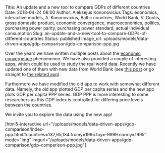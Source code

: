 Title: An update and a new tool to compare GDPs of different countries
Date: 2018-04-24 08:00
Author: Aleksejus Kononovicius
Tags: economics, interactive models, A. Kononovicius, Baltic countries, World Bank, V. Gontis, gross domestic product, economic convergence, macroeconomics, politics, purchasing power parity, purchasing power standard, actual individual consumption
Slug: an-update-and-a-new-tool-to-compare-GDPs-of-different-countries
Status: published
Image_url: uploads/models/data-driven-apps/gdp-comparison/gdp-comparison-ppp.jpg

Over the years we have written multiple posts about the
[economic convergence](/tag/economic-convergence/) phenomenon. We have also
provided a couple of interesting apps, which could be used to study the real
world data. Recently we have updated one of them with new data from World Bank
(see [this post]({filename}/articles/2013/the-phenomenon-of-economic-growth-of-baltic-states.md)
or go straight to [the related app]({static}/uploads/models/data-driven-apps/gdp-comparison/index.html)).

Furthermore we have modified the old app to work with somewhat different data.
Namely, the old app plotted GDP per capita series and the new app plots GDP per
capita PPP series. GDP PPP is more interesting to some researchers as this GDP
index is controlled for differing price levels between the countries. 

We invite you to explore the data using the new app!

[html5-interactive
url="/uploads/models/data-driven-apps/gdp-comparison/index-ppp.html\#countries=132,65,134.fromy=1995.toy=-9999.normy=1995"
mode="img" imgurl="/uploads/models/data-driven-apps/gdp-comparison/gdp-comparison-ppp.jpg"]

 
